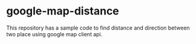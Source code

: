 # google-map-distance
This repository has a sample code to find distance and direction between two place using google map client api.
